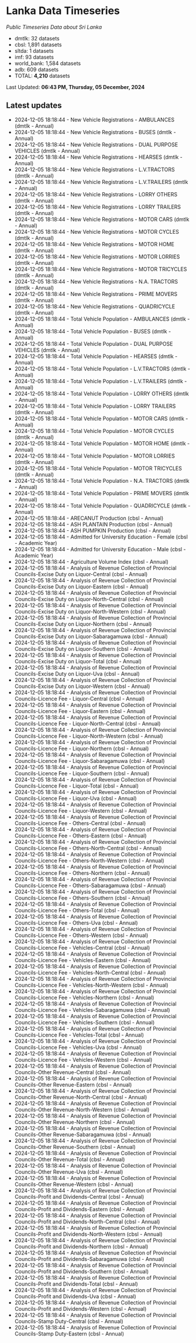 # Lanka Data Timeseries
*Public Timeseries Data about Sri Lanka*

* dmtlk: 32 datasets
* cbsl: 1,891 datasets
* sltda: 1 datasets
* imf: 93 datasets
* world_bank: 1,584 datasets
* adb: 609 datasets
* TOTAL: **4,210** datasets

Last Updated: **06:43 PM, Thursday, 05 December, 2024**

## Latest updates

* 2024-12-05 18:18:44 - New Vehicle Registrations - AMBULANCES (dmtlk - Annual)
* 2024-12-05 18:18:44 - New Vehicle Registrations - BUSES (dmtlk - Annual)
* 2024-12-05 18:18:44 - New Vehicle Registrations - DUAL PURPOSE VEHICLES (dmtlk - Annual)
* 2024-12-05 18:18:44 - New Vehicle Registrations - HEARSES (dmtlk - Annual)
* 2024-12-05 18:18:44 - New Vehicle Registrations - L.V.TRACTORS (dmtlk - Annual)
* 2024-12-05 18:18:44 - New Vehicle Registrations - L.V.TRAILERS (dmtlk - Annual)
* 2024-12-05 18:18:44 - New Vehicle Registrations - LORRY OTHERS (dmtlk - Annual)
* 2024-12-05 18:18:44 - New Vehicle Registrations - LORRY TRAILERS (dmtlk - Annual)
* 2024-12-05 18:18:44 - New Vehicle Registrations - MOTOR CARS (dmtlk - Annual)
* 2024-12-05 18:18:44 - New Vehicle Registrations - MOTOR CYCLES (dmtlk - Annual)
* 2024-12-05 18:18:44 - New Vehicle Registrations - MOTOR HOME (dmtlk - Annual)
* 2024-12-05 18:18:44 - New Vehicle Registrations - MOTOR LORRIES (dmtlk - Annual)
* 2024-12-05 18:18:44 - New Vehicle Registrations - MOTOR TRICYCLES (dmtlk - Annual)
* 2024-12-05 18:18:44 - New Vehicle Registrations - N.A. TRACTORS (dmtlk - Annual)
* 2024-12-05 18:18:44 - New Vehicle Registrations - PRIME MOVERS (dmtlk - Annual)
* 2024-12-05 18:18:44 - New Vehicle Registrations - QUADRICYCLE (dmtlk - Annual)
* 2024-12-05 18:18:44 - Total Vehicle Population - AMBULANCES (dmtlk - Annual)
* 2024-12-05 18:18:44 - Total Vehicle Population - BUSES (dmtlk - Annual)
* 2024-12-05 18:18:44 - Total Vehicle Population - DUAL PURPOSE VEHICLES (dmtlk - Annual)
* 2024-12-05 18:18:44 - Total Vehicle Population - HEARSES (dmtlk - Annual)
* 2024-12-05 18:18:44 - Total Vehicle Population - L.V.TRACTORS (dmtlk - Annual)
* 2024-12-05 18:18:44 - Total Vehicle Population - L.V.TRAILERS (dmtlk - Annual)
* 2024-12-05 18:18:44 - Total Vehicle Population - LORRY OTHERS (dmtlk - Annual)
* 2024-12-05 18:18:44 - Total Vehicle Population - LORRY TRAILERS (dmtlk - Annual)
* 2024-12-05 18:18:44 - Total Vehicle Population - MOTOR CARS (dmtlk - Annual)
* 2024-12-05 18:18:44 - Total Vehicle Population - MOTOR CYCLES (dmtlk - Annual)
* 2024-12-05 18:18:44 - Total Vehicle Population - MOTOR HOME (dmtlk - Annual)
* 2024-12-05 18:18:44 - Total Vehicle Population - MOTOR LORRIES (dmtlk - Annual)
* 2024-12-05 18:18:44 - Total Vehicle Population - MOTOR TRICYCLES (dmtlk - Annual)
* 2024-12-05 18:18:44 - Total Vehicle Population - N.A. TRACTORS (dmtlk - Annual)
* 2024-12-05 18:18:44 - Total Vehicle Population - PRIME MOVERS (dmtlk - Annual)
* 2024-12-05 18:18:44 - Total Vehicle Population - QUADRICYCLE (dmtlk - Annual)
* 2024-12-05 18:18:44 - ARECANUT Production (cbsl - Annual)
* 2024-12-05 18:18:44 - ASH PLANTAIN Production (cbsl - Annual)
* 2024-12-05 18:18:44 - ASH PUMPKIN Production (cbsl - Annual)
* 2024-12-05 18:18:44 - Admitted for University Education - Female (cbsl - Academic Year)
* 2024-12-05 18:18:44 - Admitted for University Education - Male (cbsl - Academic Year)
* 2024-12-05 18:18:44 - Agriculture Volume Index (cbsl - Annual)
* 2024-12-05 18:18:44 - Analysis of Revenue Collection of Provincial Councils-Excise Duty on Liquor-Central (cbsl - Annual)
* 2024-12-05 18:18:44 - Analysis of Revenue Collection of Provincial Councils-Excise Duty on Liquor-Eastern (cbsl - Annual)
* 2024-12-05 18:18:44 - Analysis of Revenue Collection of Provincial Councils-Excise Duty on Liquor-North-Central (cbsl - Annual)
* 2024-12-05 18:18:44 - Analysis of Revenue Collection of Provincial Councils-Excise Duty on Liquor-North-Western (cbsl - Annual)
* 2024-12-05 18:18:44 - Analysis of Revenue Collection of Provincial Councils-Excise Duty on Liquor-Northern (cbsl - Annual)
* 2024-12-05 18:18:44 - Analysis of Revenue Collection of Provincial Councils-Excise Duty on Liquor-Sabaragamuwa (cbsl - Annual)
* 2024-12-05 18:18:44 - Analysis of Revenue Collection of Provincial Councils-Excise Duty on Liquor-Southern (cbsl - Annual)
* 2024-12-05 18:18:44 - Analysis of Revenue Collection of Provincial Councils-Excise Duty on Liquor-Total (cbsl - Annual)
* 2024-12-05 18:18:44 - Analysis of Revenue Collection of Provincial Councils-Excise Duty on Liquor-Uva (cbsl - Annual)
* 2024-12-05 18:18:44 - Analysis of Revenue Collection of Provincial Councils-Excise Duty on Liquor-Western (cbsl - Annual)
* 2024-12-05 18:18:44 - Analysis of Revenue Collection of Provincial Councils-Licence Fee - Liquor-Central (cbsl - Annual)
* 2024-12-05 18:18:44 - Analysis of Revenue Collection of Provincial Councils-Licence Fee - Liquor-Eastern (cbsl - Annual)
* 2024-12-05 18:18:44 - Analysis of Revenue Collection of Provincial Councils-Licence Fee - Liquor-North-Central (cbsl - Annual)
* 2024-12-05 18:18:44 - Analysis of Revenue Collection of Provincial Councils-Licence Fee - Liquor-North-Western (cbsl - Annual)
* 2024-12-05 18:18:44 - Analysis of Revenue Collection of Provincial Councils-Licence Fee - Liquor-Northern (cbsl - Annual)
* 2024-12-05 18:18:44 - Analysis of Revenue Collection of Provincial Councils-Licence Fee - Liquor-Sabaragamuwa (cbsl - Annual)
* 2024-12-05 18:18:44 - Analysis of Revenue Collection of Provincial Councils-Licence Fee - Liquor-Southern (cbsl - Annual)
* 2024-12-05 18:18:44 - Analysis of Revenue Collection of Provincial Councils-Licence Fee - Liquor-Total (cbsl - Annual)
* 2024-12-05 18:18:44 - Analysis of Revenue Collection of Provincial Councils-Licence Fee - Liquor-Uva (cbsl - Annual)
* 2024-12-05 18:18:44 - Analysis of Revenue Collection of Provincial Councils-Licence Fee - Liquor-Western (cbsl - Annual)
* 2024-12-05 18:18:44 - Analysis of Revenue Collection of Provincial Councils-Licence Fee - Others-Central (cbsl - Annual)
* 2024-12-05 18:18:44 - Analysis of Revenue Collection of Provincial Councils-Licence Fee - Others-Eastern (cbsl - Annual)
* 2024-12-05 18:18:44 - Analysis of Revenue Collection of Provincial Councils-Licence Fee - Others-North-Central (cbsl - Annual)
* 2024-12-05 18:18:44 - Analysis of Revenue Collection of Provincial Councils-Licence Fee - Others-North-Western (cbsl - Annual)
* 2024-12-05 18:18:44 - Analysis of Revenue Collection of Provincial Councils-Licence Fee - Others-Northern (cbsl - Annual)
* 2024-12-05 18:18:44 - Analysis of Revenue Collection of Provincial Councils-Licence Fee - Others-Sabaragamuwa (cbsl - Annual)
* 2024-12-05 18:18:44 - Analysis of Revenue Collection of Provincial Councils-Licence Fee - Others-Southern (cbsl - Annual)
* 2024-12-05 18:18:44 - Analysis of Revenue Collection of Provincial Councils-Licence Fee - Others-Total (cbsl - Annual)
* 2024-12-05 18:18:44 - Analysis of Revenue Collection of Provincial Councils-Licence Fee - Others-Uva (cbsl - Annual)
* 2024-12-05 18:18:44 - Analysis of Revenue Collection of Provincial Councils-Licence Fee - Others-Western (cbsl - Annual)
* 2024-12-05 18:18:44 - Analysis of Revenue Collection of Provincial Councils-Licence Fee - Vehicles-Central (cbsl - Annual)
* 2024-12-05 18:18:44 - Analysis of Revenue Collection of Provincial Councils-Licence Fee - Vehicles-Eastern (cbsl - Annual)
* 2024-12-05 18:18:44 - Analysis of Revenue Collection of Provincial Councils-Licence Fee - Vehicles-North-Central (cbsl - Annual)
* 2024-12-05 18:18:44 - Analysis of Revenue Collection of Provincial Councils-Licence Fee - Vehicles-North-Western (cbsl - Annual)
* 2024-12-05 18:18:44 - Analysis of Revenue Collection of Provincial Councils-Licence Fee - Vehicles-Northern (cbsl - Annual)
* 2024-12-05 18:18:44 - Analysis of Revenue Collection of Provincial Councils-Licence Fee - Vehicles-Sabaragamuwa (cbsl - Annual)
* 2024-12-05 18:18:44 - Analysis of Revenue Collection of Provincial Councils-Licence Fee - Vehicles-Southern (cbsl - Annual)
* 2024-12-05 18:18:44 - Analysis of Revenue Collection of Provincial Councils-Licence Fee - Vehicles-Total (cbsl - Annual)
* 2024-12-05 18:18:44 - Analysis of Revenue Collection of Provincial Councils-Licence Fee - Vehicles-Uva (cbsl - Annual)
* 2024-12-05 18:18:44 - Analysis of Revenue Collection of Provincial Councils-Licence Fee - Vehicles-Western (cbsl - Annual)
* 2024-12-05 18:18:44 - Analysis of Revenue Collection of Provincial Councils-Other Revenue-Central (cbsl - Annual)
* 2024-12-05 18:18:44 - Analysis of Revenue Collection of Provincial Councils-Other Revenue-Eastern (cbsl - Annual)
* 2024-12-05 18:18:44 - Analysis of Revenue Collection of Provincial Councils-Other Revenue-North-Central (cbsl - Annual)
* 2024-12-05 18:18:44 - Analysis of Revenue Collection of Provincial Councils-Other Revenue-North-Western (cbsl - Annual)
* 2024-12-05 18:18:44 - Analysis of Revenue Collection of Provincial Councils-Other Revenue-Northern (cbsl - Annual)
* 2024-12-05 18:18:44 - Analysis of Revenue Collection of Provincial Councils-Other Revenue-Sabaragamuwa (cbsl - Annual)
* 2024-12-05 18:18:44 - Analysis of Revenue Collection of Provincial Councils-Other Revenue-Southern (cbsl - Annual)
* 2024-12-05 18:18:44 - Analysis of Revenue Collection of Provincial Councils-Other Revenue-Total (cbsl - Annual)
* 2024-12-05 18:18:44 - Analysis of Revenue Collection of Provincial Councils-Other Revenue-Uva (cbsl - Annual)
* 2024-12-05 18:18:44 - Analysis of Revenue Collection of Provincial Councils-Other Revenue-Western (cbsl - Annual)
* 2024-12-05 18:18:44 - Analysis of Revenue Collection of Provincial Councils-Profit and Dividends-Central (cbsl - Annual)
* 2024-12-05 18:18:44 - Analysis of Revenue Collection of Provincial Councils-Profit and Dividends-Eastern (cbsl - Annual)
* 2024-12-05 18:18:44 - Analysis of Revenue Collection of Provincial Councils-Profit and Dividends-North-Central (cbsl - Annual)
* 2024-12-05 18:18:44 - Analysis of Revenue Collection of Provincial Councils-Profit and Dividends-North-Western (cbsl - Annual)
* 2024-12-05 18:18:44 - Analysis of Revenue Collection of Provincial Councils-Profit and Dividends-Northern (cbsl - Annual)
* 2024-12-05 18:18:44 - Analysis of Revenue Collection of Provincial Councils-Profit and Dividends-Sabaragamuwa (cbsl - Annual)
* 2024-12-05 18:18:44 - Analysis of Revenue Collection of Provincial Councils-Profit and Dividends-Southern (cbsl - Annual)
* 2024-12-05 18:18:44 - Analysis of Revenue Collection of Provincial Councils-Profit and Dividends-Total (cbsl - Annual)
* 2024-12-05 18:18:44 - Analysis of Revenue Collection of Provincial Councils-Profit and Dividends-Uva (cbsl - Annual)
* 2024-12-05 18:18:44 - Analysis of Revenue Collection of Provincial Councils-Profit and Dividends-Western (cbsl - Annual)
* 2024-12-05 18:18:44 - Analysis of Revenue Collection of Provincial Councils-Stamp Duty-Central (cbsl - Annual)
* 2024-12-05 18:18:44 - Analysis of Revenue Collection of Provincial Councils-Stamp Duty-Eastern (cbsl - Annual)